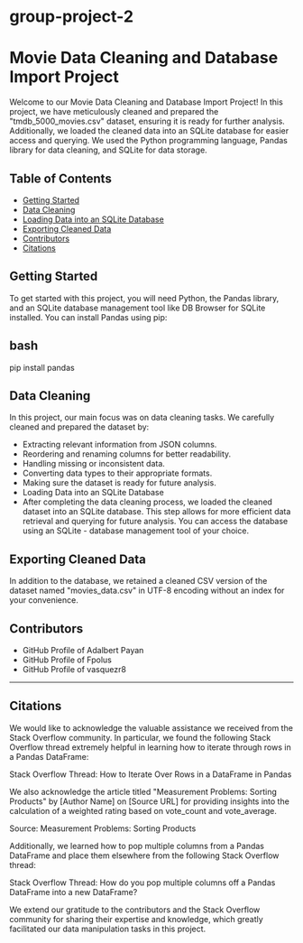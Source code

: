 # group-project-2

# Movie Data Cleaning and Database Import Project

Welcome to our Movie Data Cleaning and Database Import Project! In this project, we have meticulously cleaned and prepared the "tmdb_5000_movies.csv" dataset, ensuring it is ready for further analysis. Additionally, we loaded the cleaned data into an SQLite database for easier access and querying. We used the Python programming language, Pandas library for data cleaning, and SQLite for data storage.

## Table of Contents

- [Getting Started](#getting-started)
- [Data Cleaning](#data-cleaning)
- [Loading Data into an SQLite Database](#loading-data-into-an-sqlite-database)
- [Exporting Cleaned Data](#exporting-cleaned-data)
- [Contributors](#contributors)
- [Citations](#citations)

## Getting Started

To get started with this project, you will need Python, the Pandas library, and an SQLite database management tool like DB Browser for SQLite installed. You can install Pandas using pip:

## bash
pip install pandas

## Data Cleaning
In this project, our main focus was on data cleaning tasks. We carefully cleaned and prepared the dataset by:

- Extracting relevant information from JSON columns.
- Reordering and renaming columns for better readability.
- Handling missing or inconsistent data.
- Converting data types to their appropriate formats.
- Making sure the dataset is ready for future analysis.
- Loading Data into an SQLite Database
- After completing the data cleaning process, we loaded the cleaned dataset into an SQLite database. This step allows for more efficient data retrieval and querying for future analysis. You can access the database using an SQLite - database management tool of your choice.

## Exporting Cleaned Data
In addition to the database, we retained a cleaned CSV version of the dataset named "movies_data.csv" in UTF-8 encoding without an index for your convenience.

## Contributors
- GitHub Profile of Adalbert Payan
- GitHub Profile of Fpolus
- GitHub Profile of vasquezr8

-------------------------------------------------------------------------------------------------------------------------------

## Citations
We would like to acknowledge the valuable assistance we received from the Stack Overflow community. In particular, we found the following Stack Overflow thread extremely helpful in learning how to iterate through rows in a Pandas DataFrame:

Stack Overflow Thread: How to Iterate Over Rows in a DataFrame in Pandas

We also acknowledge the article titled "Measurement Problems: Sorting Products" by [Author Name] on [Source URL] for providing insights into the calculation of a weighted rating based on vote_count and vote_average.

Source: Measurement Problems: Sorting Products

Additionally, we learned how to pop multiple columns from a Pandas DataFrame and place them elsewhere from the following Stack Overflow thread:

Stack Overflow Thread: How do you pop multiple columns off a Pandas DataFrame into a new DataFrame?

We extend our gratitude to the contributors and the Stack Overflow community for sharing their expertise and knowledge, which greatly facilitated our data manipulation tasks in this project.

